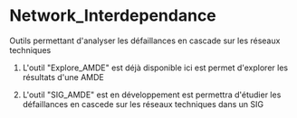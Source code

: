 # Network_Interdependance

Outils permettant d'analyser les défaillances en cascade sur les réseaux techniques

1) L'outil "Explore_AMDE" est déjà disponible ici est permet d'explorer les résultats d'une AMDE

2) L'outil "SIG_AMDE" est en développement est permettra d'étudier les défaillances en cascede sur les réseaux techniques dans un SIG
